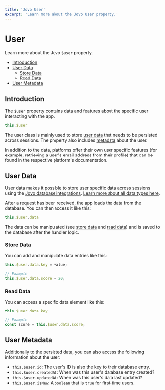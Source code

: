 ```yaml
---
title: 'Jovo User'
excerpt: 'Learn more about the Jovo User property.'
---
```

# User

Learn more about the Jovo `$user` property.
- [Introduction](#introduction)
- [User Data](#user-data)
  - [Store Data](#store-data)
  - [Read Data](#read-data)
- [User Metadata](#user-metadata)

## Introduction

The `$user` property contains data and features about the specific user interacting with the app.

```typescript
this.$user
```

The user class is mainly used to store [user data](#user-data) that needs to be persisted across sessions. The property also includes [metadata](#user-metadata) about the user.

In addition to the data, platforms offer their own user specific features (for example, retrieving a user's email address from their profile) that can be found in the respective platform's documentation.

## User Data

User data makes it possible to store user specific data across sessions using the [Jovo database integrations](./databases.md). [Learn more about all data types here](./data.md).

After a request has been received, the app loads the data from the database. You can then access it like this:

```typescript
this.$user.data
```

The data can be manipulated (see [store data](#store-data) and [read data](#read-data)) and is saved to the database after the handler logic.


### Store Data

You can add and manipulate data entries like this:

```typescript
this.$user.data.key = value;

// Example
this.$user.data.score = 20;
```

### Read Data

You can access a specific data element like this:

```typescript
this.$user.data.key

// Example
const score = this.$user.data.score;
```

## User Metadata

Additionally to the persisted data, you can also access the following information about the user:

* `this.$user.id`: The user's ID is also the key to their database entry.
* `this.$user.createdAt`: When was this user's database entry created?
* `this.$user.updatedAt`: When was this user's data last updated?
* `this.$user.isNew`: A `boolean` that is `true` for first-time users.